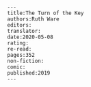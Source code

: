 
    ---
    title:The Turn of the Key
    authors:Ruth Ware
    editors:
    translator:
    date:2020-05-08
    rating:
    re-read:
    pages:352
    non-fiction:
    comic:
    published:2019
    ---

    